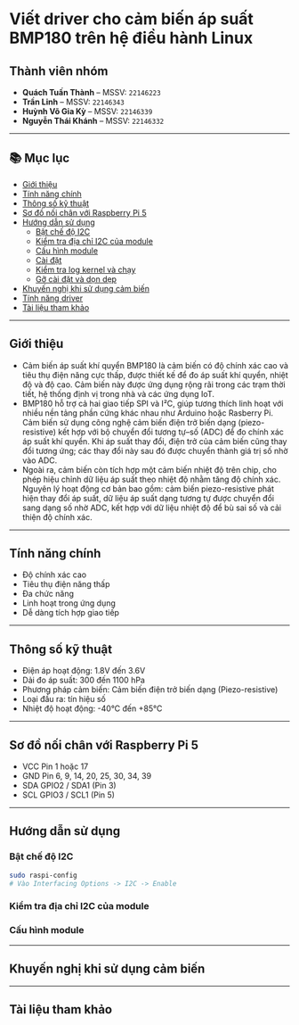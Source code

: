 # Viết driver cho cảm biến áp suất BMP180 trên hệ điều hành Linux
## Thành viên nhóm
- **Quách Tuấn Thành** – MSSV: `22146223`  
- **Trần Linh** – MSSV: `22146343`  
- **Huỳnh Võ Gia Kỳ** – MSSV: `22146339`  
- **Nguyễn Thái Khánh** – MSSV: `22146332`  

---

## 📚 Mục lục

- [Giới thiệu](#giới-thiệu)
- [Tính năng chính](#tính-năng-chính)
- [Thông số kỹ thuật](#thông-số-kỹ-thuật)
- [Sơ đồ nối chân với Raspberry Pi 5](#sơ-đồ-nối-chân-với-Raspberry-Pi-5)
- [Hướng dẫn sử dụng](#hướng-dẫn-sử-dụng)
  - [Bật chế độ I2C](#bật-chế-độ-i2c)
  - [Kiểm tra địa chỉ I2C của module](#kiểm-tra-địa-chỉ-i2c-của-module)
  - [Cấu hình module](#cấu-hình-module)
  - [Cài đặt](#cài-đặt)
  - [Kiểm tra log kernel và chạy](#kiểm-tra-log-kernel-và-chạy)
  - [Gỡ cài đặt và dọn dẹp](#gỡ-cài-đặt-và-dọn-dẹp)
- [Khuyến nghị khi sử dụng cảm biến](#khuyến-nghị-khi-sử-dụng-cảm-biến)
- [Tính năng driver](#tính-năng-driver)
- [Tài liệu tham khảo](#tài-liệu-tham-khảo)

---

## Giới thiệu

- Cảm biến áp suất khí quyển BMP180 là cảm biến có độ chính xác cao và tiêu thụ điện năng cực thấp, được thiết kế để đo áp suất khí quyển, nhiệt độ và độ cao. Cảm biến này được ứng dụng rộng rãi trong các trạm thời tiết, hệ thống định vị trong nhà và các ứng dụng IoT.
- BMP180 hỗ trợ cả hai giao tiếp SPI và I²C, giúp tương thích linh hoạt với nhiều nền tảng phần cứng khác nhau như Arduino hoặc Rasberry Pi. Cảm biến sử dụng công nghệ cảm biến điện trở biến dạng (piezo-resistive) kết hợp với bộ chuyển đổi tương tự–số (ADC) để đo chính xác áp suất khí quyển. Khi áp suất thay đổi, điện trở của cảm biến cũng thay đổi tương ứng; các thay đổi này sau đó được chuyển thành giá trị số nhờ vào ADC.
- Ngoài ra, cảm biến còn tích hợp một cảm biến nhiệt độ trên chip, cho phép hiệu chỉnh dữ liệu áp suất theo nhiệt độ nhằm tăng độ chính xác. Nguyên lý hoạt động cơ bản bao gồm: cảm biến piezo-resistive phát hiện thay đổi áp suất, dữ liệu áp suất dạng tương tự được chuyển đổi sang dạng số nhờ ADC, kết hợp với dữ liệu nhiệt độ để bù sai số và cải thiện độ chính xác.
---

## Tính năng chính
- Độ chính xác cao
- Tiêu thụ điện năng thấp
- Đa chức năng
- Linh hoạt trong ứng dụng
- Dễ dàng tích hợp giao tiếp
---
## Thông số kỹ thuật
- Điện áp hoạt động: 1.8V đến 3.6V
- Dải đo áp suất: 300 đến 1100 hPa
- Phương pháp cảm biến: Cảm biến điện trở biến dạng (Piezo-resistive)
- Loại đầu ra: tín hiệu số
- Nhiệt độ hoạt động: -40°C đến +85°C

---
## Sơ đồ nối chân với Raspberry Pi 5
- VCC     Pin 1 hoặc 17
- GND	    Pin 6, 9, 14, 20, 25, 30, 34, 39
- SDA	    GPIO2 / SDA1 (Pin 3)
- SCL	    GPIO3 / SCL1 (Pin 5)

---

## Hướng dẫn sử dụng
### Bật chế độ I2C
```bash
sudo raspi-config
# Vào Interfacing Options -> I2C -> Enable
```
### Kiểm tra địa chỉ I2C của module

### Cấu hình module

---
## Khuyến nghị khi sử dụng cảm biến

---
## Tài liệu tham khảo





